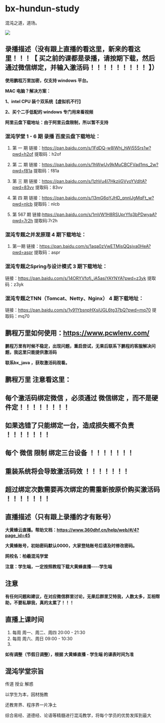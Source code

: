 # bx-hundun-study

混沌之道，道场。

![](https://github.com/NickleHuang/bx-hundun-study/blob/main/img/%E6%B7%B7%E6%B2%8C%E5%AD%A6%E5%A0%82-new.png)



## 录播描述（没有跟上直播的看这里，新来的看这里！！！【 买之前的课都是录播，请按期下载，然后通过微信绑定，并输入激活码！！！！！！！！！ 】）

**使用鹏程万里加密，仅支持 windows 平台。**

**MAC 电脑？解决方案：**

**1、intel CPU 装个双系统【虚拟机不行】**

**2、买个二手低配的 windows 专门用来看视频**

**阿里云盘下载地址：由于阿里云盘限制，所以暂不支持**



### 混沌学堂 1 - 6 期 录播 百度云盘下载地址：

1. 第 一 期 链接：https://pan.baidu.com/s/1FdDQ-w8lWhj_hWj55Srs1w?pwd=h2of   提取码：h2of

2. 第 二 期 链接：https://pan.baidu.com/s/1hWwUv9kMuCBCFVad1ms_2w?pwd=f81a  提取码：f81a 

3. 第 三 期 链接：https://pan.baidu.com/s/1zhVu4I7HkziiGVyoYVdItA?pwd=83vv 提取码：83vv

4. 第 四 期 链接：https://pan.baidu.com/s/13mG6qYJHD_qnnlJgMqFt_w?pwd=nlcb 提取码：nlcb

5. 第 567 期 链接:https://pan.baidu.com/s/1mVW1H8RSUprYfq3bPDwyaA?pwd=7r2h  提取码:7r2h

   

### 混沌专题之并发原理 4 期下载地址：

1. 第一期 链接：https://pan.baidu.com/s/1aqa0zVwETMisQQsjva0HeA?pwd=aspr  提取码：aspr

   

### 混沌专题之Spring与设计模式  3  期下载地址：

链接：https://pan.baidu.com/s/14ORYVfofj_jA5asjYAYNYA?pwd=z3yk  提取码：z3yk



### 混沌专题之TNN（Tomcat、Netty、Nginx） 4  期下载地址：

链接：https://pan.baidu.com/s/1y91YbsnpHXsiUGL6tg37bQ?pwd=mq70  提取码：mq70



## 鹏程万里如何使用：https://www.pcwlenv.com/



**鹏程万里有时候不稳定，出现问题，重启尝试，无果后联系下鹏程的客服解决问题，我这里只能提供激活码**

**联系bx_java ，获取激活码观看。**



## 鹏程万里 注意看这里：

## 每个激活码绑定微信 ，必须通过   微信绑定  ，而不是硬件定！！！！！！！！

## 如果选错了只能绑定一台，造成损失概不负责 ！！！！！！！

## 每个 微信 限制 绑定三台设备 ！！！！！！！

## 重装系统将会导致激活码效 ！！！！！！！

## 超过绑定次数需要再次绑定的需重新按原价购买激活码 ！！！！！！！



## 直播描述（只有跟上录播的才有账号）



**大黄蜂云直播。帮助文档：https://www.360dhf.cn/help/web/#/4?page_id=45**

**大黄蜂账号，初始密码默认0000，大家登陆账号后请及时修改密码。**

**网校名：柏羲混沌学堂**

**注意：学生端，一定按照教程下载大黄蜂直播----学生端**

## 注意

**有任何问题和建议，在对应微信群里讨论，无果后群里艾特我，人数太多，互相帮助，不要私聊我，真的太累了！！！**



## 直播上课时间



1. 每周 周一、周二、周四 20:00 - 21:30
2. 每周 周六、周日 09:00 - 10:30
3. 

**如有调整（节假日调整），根据 大黄蜂直播 - 学生端 的课表时间为准**



## 混沌学堂宗旨

传道  授业  解惑

以学生为本，因材施教

还教育界、程序界一片净土

综合易经、道德经、论语等精髓进行混沌教学，将每个学员的优势发挥到最大